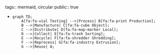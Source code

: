 tags:: mermaid, circular
public:: true

- ```mermaid
  graph TD;
      A[fa:fa-vial Testing] -->|Process| B[fa:fa-print Production];
      B -->|Manufacture| C[fa:fa-cube Object];
      C -->|Distribute| D[fa:fa-map-marker Local];
      D -->|Collect| E[fa:fa-trash Sorting];
      E -->|Recycle| F[fa:fa-shredder Shredding];
      F -->|Reprocess| G[fa:fa-industry Extrusion];
      G -->|Reuse| A;
  ```
